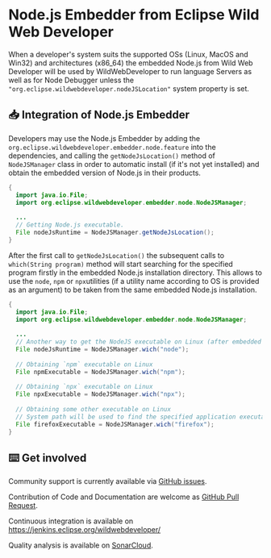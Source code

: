 # Node.js Embedder from Eclipse Wild Web Developer

When a developer's system suits the supported OSs (Linux, MacOS and Win32) and architectures (x86_64) the embedded Node.js from Wild Web Developer will be used by WildWebDeveloper to run language Servers as well as for Node Debugger unless the `"org.eclipse.wildwebdeveloper.nodeJSLocation"` system property is set.

## 📥 Integration of Node.js Embedder

Developers may use the Node.js Embedder by adding the `org.eclipse.wildwebdeveloper.embedder.node.feature` into the dependencies, and calling the `getNodeJsLocation()` method of `NodeJSManager` class in order to automatic install (if it's not yet installed) and obtain the embedded version of Node.js in their products.

```java
{
  import java.io.File;
  import org.eclipse.wildwebdeveloper.embedder.node.NodeJSManager;
  
  ...
  // Getting Node.js executable. 
  File nodeJsRuntime = NodeJSManager.getNodeJsLocation();   
}
```

After the first call to `getNodeJsLocation()` the subsequent calls to `which(String program)` method will start searching for the specified program firstly in the embedded Node.js installation directory. This allows to use the `node`, `npm` or `npx`utilities (if a utility name according to OS is provided as an argument) to be taken from the same embedded Node.js installation.

```java
{
  import java.io.File;
  import org.eclipse.wildwebdeveloper.embedder.node.NodeJSManager;
  
  ...
  // Another way to get the NodeJS executable on Linux (after embedded Node.js is installed.
  File nodeJsRuntime = NodeJSManager.wich("node");
  
  // Obtaining `npm` executable on Linux
  File npmExecutable = NodeJSManager.wich("npm");
  
  // Obtaining `npx` executable on Linux
  File npxExecutable = NodeJSManager.wich("npx");
  
  // Obtaining some other executable on Linux 
  // System path will be used to find the specified application executable
  File firefoxExecutable = NodeJSManager.wich("firefox");
}
```

## ⌨️ Get involved

Community support is currently available via [GitHub issues](https://github.com/eclipse/wildwebdeveloper/issues).

Contribution of Code and Documentation are welcome as [GitHub Pull Request](https://github.com/eclipse/wildwebdeveloper/pulls).

Continuous integration is available on https://jenkins.eclipse.org/wildwebdeveloper/

Quality analysis is available on [SonarCloud](https://sonarcloud.io/dashboard?id=eclipse-wildwebdeveloper).